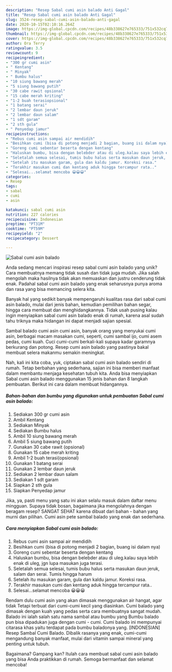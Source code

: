 ```yaml
---
description: "Resep Sabal cumi asin balado Anti Gagal"
title: "Resep Sabal cumi asin balado Anti Gagal"
slug: 3524-resep-sabal-cumi-asin-balado-anti-gagal
date: 2020-10-15T02:10:16.264Z
image: https://img-global.cpcdn.com/recipes/48b338627e765333/751x532cq70/sabal-cumi-asin-balado-foto-resep-utama.jpg
thumbnail: https://img-global.cpcdn.com/recipes/48b338627e765333/751x532cq70/sabal-cumi-asin-balado-foto-resep-utama.jpg
cover: https://img-global.cpcdn.com/recipes/48b338627e765333/751x532cq70/sabal-cumi-asin-balado-foto-resep-utama.jpg
author: Ora Terry
ratingvalue: 3.5
reviewcount: 9
recipeingredient:
- "300 gr cumi asin"
- " Kentang"
- " Minyak"
- " Bumbu halus"
- "10 siung bawang merah"
- "5 siung bawang putih"
- "30 cabe rawit opsional"
- "15 cabe merah kriting"
- "1-2 buah terasiopsional"
- "1 batang serai"
- "2 lembar daun jeruk"
- "2 lembar daun salam"
- "1 sdt garam"
- "2 sth gula"
- " Penyedap jamur"
recipeinstructions:
- "Rebus cumi asin sampai air mendidih"
- "Besihkan cumi (bisa di potong menjadi 2 bagian, buang isi dalam nya)"
- "Goreng cumi sebentar beserta dengan kentang"
- "Haluskan bumbu, bisa dengan belebder atau di uleg.kalau saya lebih enak di uleg, jgn lupa masukan juga terasi."
- "Seletalah semua selesai, tumis bubu halus serta masukan daun jeruk, salam dan serai. Tumis hingga harum"
- "Setelah itu masukan garam, gula dan kaldu jamur. Koreksi rasa."
- "Terakhir masukan cumi dan kentang aduk hingga tercampur rata.."
- "Selesai...selamat mencoba 😀😀😀"
categories:
- Resep
tags:
- sabal
- cumi
- asin

katakunci: sabal cumi asin 
nutrition: 227 calories
recipecuisine: Indonesian
preptime: "PT31M"
cooktime: "PT59M"
recipeyield: "2"
recipecategory: Dessert

---
```



![Sabal cumi asin balado](https://img-global.cpcdn.com/recipes/48b338627e765333/751x532cq70/sabal-cumi-asin-balado-foto-resep-utama.jpg)

Anda sedang mencari inspirasi resep sabal cumi asin balado yang unik? Cara membuatnya memang tidak susah dan tidak juga mudah. Jika salah mengolah maka hasilnya tidak akan memuaskan dan justru cenderung tidak enak. Padahal sabal cumi asin balado yang enak seharusnya punya aroma dan rasa yang bisa memancing selera kita.

Banyak hal yang sedikit banyak mempengaruhi kualitas rasa dari sabal cumi asin balado, mulai dari jenis bahan, kemudian pemilihan bahan segar, hingga cara membuat dan menghidangkannya. Tidak usah pusing kalau ingin menyiapkan sabal cumi asin balado enak di rumah, karena asal sudah tahu triknya maka hidangan ini dapat menjadi sajian spesial.

Sambal balado cumi asin cumi asin, banyak orang yang menyukai cumi asin, berbagai macam masakan cumi, seperti, cumi sambal ijo, cumi asem pedas, cumi kuah. Cuci cumi-cumi berkali-kali supaya kadar garamnya berkurang dan potong. Resep cumi asin balado yang pastinya bakal membuat selera makanmu semakin meningkat.


Nah, kali ini kita coba, yuk, ciptakan sabal cumi asin balado sendiri di rumah. Tetap berbahan yang sederhana, sajian ini bisa memberi manfaat dalam membantu menjaga kesehatan tubuh kita. Anda bisa menyiapkan Sabal cumi asin balado menggunakan 15 jenis bahan dan 8 langkah pembuatan. Berikut ini cara dalam membuat hidangannya.

<!--inarticleads1-->

##### Bahan-bahan dan bumbu yang digunakan untuk pembuatan Sabal cumi asin balado:

1. Sediakan 300 gr cumi asin
1. Ambil  Kentang
1. Sediakan  Minyak
1. Sediakan  Bumbu halus
1. Ambil 10 siung bawang merah
1. Ambil 5 siung bawang putih
1. Gunakan 30 cabe rawit (opsional)
1. Gunakan 15 cabe merah kriting
1. Ambil 1-2 buah terasi(opsional)
1. Gunakan 1 batang serai
1. Gunakan 2 lembar daun jeruk
1. Sediakan 2 lembar daun salam
1. Sediakan 1 sdt garam
1. Siapkan 2 sth gula
1. Siapkan  Penyedap jamur


Jika, ya, pasti menu yang satu ini akan selalu masuk dalam daftar menu mingguan. Supaya tidak bosan, bagaimana jika mengolahnya dengan beragam resep? SANGAT SEHAT karena dibuat dari bahan - bahan yang murni dan pilihan. Cumi asin pete sambal balado yang enak dan sederhana. 

<!--inarticleads2-->

##### Cara menyiapkan Sabal cumi asin balado:

1. Rebus cumi asin sampai air mendidih
1. Besihkan cumi (bisa di potong menjadi 2 bagian, buang isi dalam nya)
1. Goreng cumi sebentar beserta dengan kentang
1. Haluskan bumbu, bisa dengan belebder atau di uleg.kalau saya lebih enak di uleg, jgn lupa masukan juga terasi.
1. Seletalah semua selesai, tumis bubu halus serta masukan daun jeruk, salam dan serai. Tumis hingga harum
1. Setelah itu masukan garam, gula dan kaldu jamur. Koreksi rasa.
1. Terakhir masukan cumi dan kentang aduk hingga tercampur rata..
1. Selesai...selamat mencoba 😀😀😀


Rendam dulu cumi asin yang akan dimasak menggunakan air hangat, agar tidak Tetapi terbuat dari cumi-cumi kecil yang diasinkan. Cumi balado yang dimasak dengan kuah yang pedas serta cara membuatnya sangat mudah. Balado ini ialah salah satu nama sambal atau bumbu yang Bumbu balado pun bisa dipadukan juga dengan cumi - cumi. Cumi balado ini mempunyai citarasa khas yaitu terdapat pada bumbu baladonya yang. [INDONESIAN] Resep Sambal Cumi Balado. Dibalik rasanya yang enak, cumi-cumi mengandung banyak manfaat, mulai dari vitamin sampai mineral yang penting untuk tubuh. 

Bagaimana? Gampang kan? Itulah cara membuat sabal cumi asin balado yang bisa Anda praktikkan di rumah. Semoga bermanfaat dan selamat mencoba!
